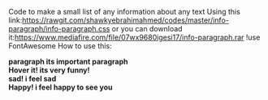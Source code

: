 Code to make a small list of any information about any text
Using this link:https://rawgit.com/shawkyebrahimahmed/codes/master/info-paragraph/info-paragraph.css
or
you can download it:https://www.mediafire.com/file/07wx9680igesi17/info-paragraph.rar
!use FontAwesome
How to use this:
<!doctype html>
<head>
<link rel="stylesheet" href="https://use.fontawesome.com/releases/v5.0.13/css/all.css" integrity="sha384-DNOHZ68U8hZfKXOrtjWvjxusGo9WQnrNx2sqG0tfsghAvtVlRW3tvkXWZh58N9jp" crossorigin="anonymous">
<link href='https://rawgit.com/shawkyebrahimahmed/codes/master/info-paragraph/info-paragraph.css' rel='stylesheet'/>
</head>
<body>
<div>
  <b class="show-down-hover bg-color">paragraph
    <span class="show-down"><i class="fas fa-caret-up down-icon"></i>its important paragraph
  </span></b>
</div>
<div>
  <b class="show-up-hover">Hover it!
    <span class="show-up"><i class="fas fa-caret-up up-icon"></i>its very funny!
    </span></b>
</div>
<div>
  <b class="show-down-hover">sad!
    <span class="show-down"><i class="fas fa-caret-up down-icon"></i>i feel sad
    </span></b>
</div>
<div>
  <b class="show-up-hover">Happy!
    <span class="show-up"><i class="fas fa-caret-up up-icon"></i>i feel happy to see you
    </span></b>
</div>
</body>
